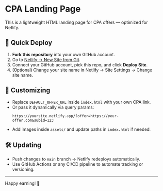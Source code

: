 # CPA Landing Page

This is a lightweight HTML landing page for CPA offers — optimized for Netlify.

## 🚀 Quick Deploy

1. **Fork this repository** into your own GitHub account.
2. Go to [Netlify → New Site from Git](https://app.netlify.com/start).
3. Connect your GitHub account, pick this repo, and click **Deploy Site**.
4. (Optional) Change your site name in Netlify → Site Settings → Change site name.

## 🔧 Customizing

- Replace `DEFAULT_OFFER_URL` inside `index.html` with your own CPA link.
- Or pass it dynamically via query params:
  ```
  https://yoursite.netlify.app/?offer=https://your-offer.com&subid=123
  ```
- Add images inside `assets/` and update paths in `index.html` if needed.

## 🛠 Updating

- Push changes to `main` branch → Netlify redeploys automatically.
- Use GitHub Actions or any CI/CD pipeline to automate tracking or versioning.

---
Happy earning! 🚀
